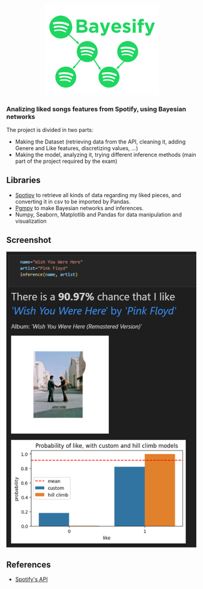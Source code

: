 <p align="center">
<img src="bayesify_logo.png" alt="logo" width="300"/>
</p>

### Analizing liked songs features from Spotify, using Bayesian networks<br>
The project is divided in two parts:
- Making the Dataset (retrieving data from the API, cleaning it, adding Genere and Like features, discretizing values, ...)
- Making the model, analyzing it, trying different inference methods (main part of the project required by the exam)

## Libraries
- [Spotipy](https://github.com/spotipy-dev/spotipy) to retrieve all kinds of data regarding my liked pieces, and converting it in csv to be imported by Pandas.
- [Pgmpy](https://github.com/pgmpy/pgmpy) to make Bayesian networks and inferences.
- Numpy, Seaborn, Matplotlib and Pandas for data manipulation and visualization

## Screenshot
<img src="demo.png" alt="logo" width="500"/>

## References
- [Spotify's API](https://developer.spotify.com/documentation/web-api/reference/#/operations/get-several-audio-features)
